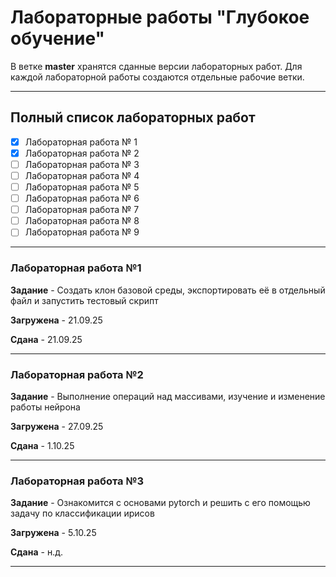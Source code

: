 # Лабораторные работы "Глубокое обучение"
В ветке **master** хранятся сданные версии лабораторных работ. Для каждой лабораторной работы создаются отдельные рабочие ветки.

---

## Полный список лабораторных работ

- [x] Лабораторная работа № 1
- [x] Лабораторная работа № 2
- [ ] Лабораторная работа № 3
- [ ] Лабораторная работа № 4
- [ ] Лабораторная работа № 5
- [ ] Лабораторная работа № 6
- [ ] Лабораторная работа № 7
- [ ] Лабораторная работа № 8
- [ ] Лабораторная работа № 9

---

### Лабораторная работа №1

**Задание** - Создать клон базовой среды, экспортировать её в отдельный файл и запустить тестовый скрипт

**Загружена** - 21.09.25 

**Сдана** - 21.09.25

---

### Лабораторная работа №2

**Задание** - Выполнение операций над массивами, изучение и изменение работы нейрона

**Загружена** - 27.09.25 
 
**Сдана** - 1.10.25

---

### Лабораторная работа №3

**Задание** - Ознакомится с основами pytorch и решить с его помощью задачу по классификации ирисов

**Загружена** - 5.10.25
 
**Сдана** - н.д.

---
